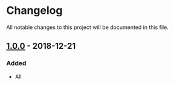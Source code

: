 # Changelog
All notable changes to this project will be documented in this file.

## [1.0.0] - 2018-12-21
### Added
- All

[1.0.0]: https://github.com/UKyz/TPSuperHeroes/tree/v1.0.0
